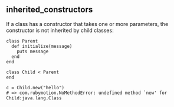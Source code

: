## inherited_constructors

If a class has a constructor that takes one or more parameters, the constructor is not inherited by child classes:

```
class Parent
  def initialize(message)
    puts message
  end
end

class Child < Parent
end
```

```
c = Child.new("hello")
# => com.rubymotion.NoMethodError: undefined method `new' for Child:java.lang.Class
```
